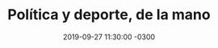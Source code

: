 ---
layout: post
category: Coqueto Escenario
date: 2019-09-27 11:30:00 -0300
title: Política y deporte, de la mano
image: https://oceano.uy/api/images/programas/TodoPasa/abuelodecoln.PNG
summary: Lubo Adusto presentó algunas noticias insólitas, como la vegana traumada de por vida por un pancho en bizcocho. De paso noticias argentinas en la política, el discurso profundo de Manini Ríos y el micro deportivo uruguayo, con algunos cambios sorprendentes de Tabárez
file: https://audios.oceanofm.com/programas/TodoPasa/19-09-272amaanaCoquetoescenario.mp3
duration: 19:56
oceanourl: https://oceano.uy/todopasa/coqueto-escenario/19499-politica-y-deporte-de-la-mano
---